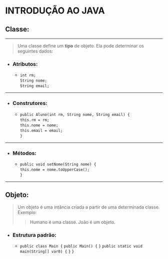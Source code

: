 # INTRODUÇÃO AO JAVA

## Classe:
---
> Uma classe define um **tipo** de objeto. Ela pode determinar os seguintes dados:

- ### Atributos:
  - `int rm;`\
    `String nome;` \
    `String email;` 
---
- ### Construtores:
  - `public Aluno(int rm, String nome, String email) {`\
    `this.rm = rm;`\
    `this.nome = nome;`\
    `this.email = email;`\
    `}`
---
- ### Métodos:
  - `public void setNome(String nome) {`\
    `this.nome = nome.toUpperCase();`\
    `}`
---
## Objeto:

> Um objeto é uma intância criada a partir de uma determinada classe. Exemplo:
> > Humano é uma classe. João é um objeto.

- ### Estrutura padrão:
  - `public class Main {`
    `public Main() {`
    `}`
   `public static void main(String[] var0) {`
   `}`
   `}`
